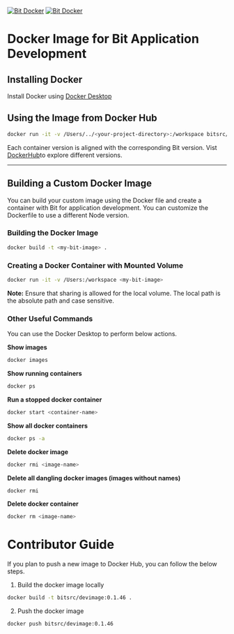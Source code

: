 [![Bit Docker](https://img.shields.io/badge/Bit-Docker-086dd7)](https://hub.docker.com/r/bitsrc/devimage) [![Bit Docker](https://img.shields.io/badge/Image-bitsrc/devimage:0.1.46-yellow)](https://hub.docker.com/layers/bitsrc/devimage/0.1.46/images/sha256-ab2bffdcdd51ea5919dec32b708ea2568b170687c49e5d9f9865af2f831679ba?context=explore)
# Docker Image for Bit Application Development

## Installing Docker

Install Docker using [Docker Desktop](https://www.docker.com/products/docker-desktop/)

## Using the Image from Docker Hub
```sh
docker run -it -v /Users/../<your-project-directory>:/workspace bitsrc/devimage:0.1.46
```
Each container version is aligned with the corresponding Bit version. Vist [DockerHub](https://hub.docker.com/r/bitsrc/devimage)to explore different versions.

---
## Building a Custom Docker Image
You can build your custom image using the Docker file and create a container with Bit for application development. You can customize the Dockerfile to use a different Node version.

### Building the Docker Image
```sh
docker build -t <my-bit-image> .
```
### Creating a Docker Container with Mounted Volume 
```sh
docker run -it -v /Users:/workspace <my-bit-image>
```
**Note:** Ensure that sharing is allowed for the local volume. The local path is the absolute path and case sensitive. 

### Other Useful Commands

You can use the Docker Desktop to perform below actions.

**Show images**
```sh
docker images
```

**Show running containers**
```sh
docker ps
```

**Run a stopped docker container**
```sh
docker start <container-name>
```

**Show all docker containers**
```sh
docker ps -a
```

**Delete docker image**
```sh
docker rmi <image-name>
```

**Delete all dangling docker images (images without names)**
```sh
docker rmi
```

**Delete docker container**
```sh
docker rm <image-name>
```

# Contributor Guide
If you plan to push a new image to Docker Hub, you can follow the below steps.

1. Build the docker image locally

```sh
docker build -t bitsrc/devimage:0.1.46 .

```

2. Push the docker image

```
docker push bitsrc/devimage:0.1.46
```
